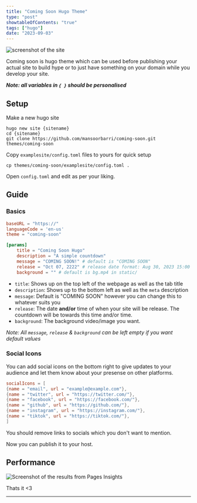 ```yaml
---
title: "Coming Soon Hugo Theme"
type: "post" 
showtableOfContents: "true"
tags: ["hugo"]
date: "2023-09-03"
---
```


![screenshot of the site](/img/downloads/comingsoonhugo/site.png)

Coming soon is hugo theme which can be used before publishing your actual site to build hype or to just have something on your domain while you develop your site.

***Note: all variables in `{ }` should be personalised***

## Setup 
Make a new hugo site
```
hugo new site {sitename}
cd {sitename}
git clone https://github.com/mansoorbarri/coming-soon.git themes/coming-soon
```

Copy `examplesite/config.toml` files to yours for quick setup
```
cp themes/coming-soon/examplesite/config.toml . 
```

Open `config.toml` and edit as per your liking. 

## Guide 
### Basics
```toml
baseURL = "https://"
languageCode = 'en-us'
theme = "coming-soon"

[params]
    title = "Coming Soon Hugo" 
    description = "A simple countdown"
    message = "COMING SOON!" # default is "COMING SOON" 
    release = "Oct 07, 2222" # release date format: Aug 30, 2023 15:00
    background = "" # default is bg.mp4 in static/
```

- `title`: Shows up on the top left of the webpage as well as the tab title
- `description`: Shows up to the bottom left as well as the `meta` description 
- `message`: Default is "COMING SOON" however you can change this to whatever suits you
- `release`: The date **and/or** time of when your site will be release. The countdown will be towards this time and/or time. 
- `background`: The background video/image you want.

*Note: All `message`, `release` & `background` can be left empty if you want default values*

### Social Icons
You can add social icons on the bottom right to give updates to your audience and let them know about your presense on other platforms. 
```toml 
socialIcons = [
{name = "email", url = "example@example.com"},      
{name = "twitter", url = "https://twitter.com/"},    
{name = "facebook", url = "https://facebook.com/"},    
{name = "github", url = "https://github.com/"},    
{name = "instagram", url = "https://instagram.com/"},    
{name = "tiktok", url = "https://tiktok.com/"},    
]
```

You should remove links to socials which you don't want to mention. 

Now you can publish it to your host. 

## Performance 
![Screenshot of the results from Pages Insights](/img/downloads/comingsoonhugo/performance.png)

Thats it <3 

---
